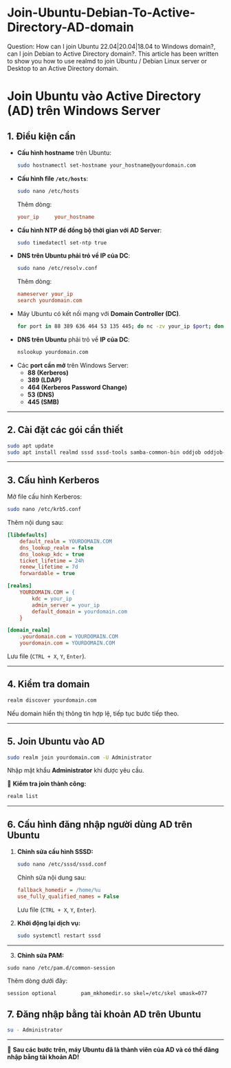 # Join-Ubuntu-Debian-To-Active-Directory-AD-domain
Question: How can I join Ubuntu 22.04|20.04|18.04 to Windows domain?, can I join Debian to Active Directory domain?. This article has been written to show you how to use realmd to join Ubuntu / Debian Linux server or Desktop to an Active Directory domain.

# Join Ubuntu vào Active Directory (AD) trên Windows Server

## **1. Điều kiện cần**
- **Cấu hình hostname** trên Ubuntu:
  ```bash
  sudo hostnamectl set-hostname your_hostname@yourdomain.com
  ```
- **Cấu hình file `/etc/hosts`**:
  ```bash
  sudo nano /etc/hosts
  ```
  Thêm dòng:
  ```ini
  your_ip     your_hostname
  ```
- **Cấu hình NTP để đồng bộ thời gian với AD Server**:
  ```bash
  sudo timedatectl set-ntp true
  ```
- **DNS trên Ubuntu phải trỏ về IP của DC**:
  ```bash
  sudo nano /etc/resolv.conf
  ```
  Thêm dòng:
  ```ini
  nameserver your_ip
  search yourdomain.com
  ```
- Máy Ubuntu có kết nối mạng với **Domain Controller (DC)**.
  ```bash
  for port in 88 389 636 464 53 135 445; do nc -zv your_ip $port; done
  ```
- **DNS trên Ubuntu** phải trỏ về **IP của DC**:
  ```bash
  nslookup yourdomain.com
  ```
- Các **port cần mở** trên Windows Server:
  - **88 (Kerberos)**
  - **389 (LDAP)**
  - **464 (Kerberos Password Change)**
  - **53 (DNS)**
  - **445 (SMB)**

---

## **2. Cài đặt các gói cần thiết**
```bash
sudo apt update
sudo apt install realmd sssd sssd-tools samba-common-bin oddjob oddjob-mkhomedir adcli krb5-user libpam-krb5 -y
```

---

## **3. Cấu hình Kerberos**
Mở file cấu hình Kerberos:
```bash
sudo nano /etc/krb5.conf
```
Thêm nội dung sau:
```ini
[libdefaults]
    default_realm = YOURDOMAIN.COM
    dns_lookup_realm = false
    dns_lookup_kdc = true
    ticket_lifetime = 24h
    renew_lifetime = 7d
    forwardable = true

[realms]
    YOURDOMAIN.COM = {
        kdc = your_ip
        admin_server = your_ip
        default_domain = yourdomain.com
    }

[domain_realm]
    .yourdomain.com = YOURDOMAIN.COM
    yourdomain.com = YOURDOMAIN.COM
```
Lưu file (`CTRL + X`, `Y`, `Enter`).

---

## **4. Kiểm tra domain**
```bash
realm discover yourdomain.com
```
Nếu domain hiển thị thông tin hợp lệ, tiếp tục bước tiếp theo.

---

## **5. Join Ubuntu vào AD**
```bash
sudo realm join yourdomain.com -U Administrator
```
Nhập mật khẩu **Administrator** khi được yêu cầu.

🔹 **Kiểm tra join thành công:**
```bash
realm list
```

---

## **6. Cấu hình đăng nhập người dùng AD trên Ubuntu**
1. **Chỉnh sửa cấu hình SSSD:**
   ```bash
   sudo nano /etc/sssd/sssd.conf
   ```
   Chỉnh sửa nội dung sau:
   ```ini
   fallback_homedir = /home/%u
   use_fully_qualified_names = False
   ```
   Lưu file (`CTRL + X`, `Y`, `Enter`).

2. **Khởi động lại dịch vụ:**
   ```bash
   sudo systemctl restart sssd
   ```

---
3. **Chỉnh sửa PAM:**
```
sudo nano /etc/pam.d/common-session

```
Thêm dòng dưới đây:
```
session optional        pam_mkhomedir.so skel=/etc/skel umask=077

```
## **7. Đăng nhập bằng tài khoản AD trên Ubuntu**
```bash
su - Administrator
```

---

🚀 **Sau các bước trên, máy Ubuntu đã là thành viên của AD và có thể đăng nhập bằng tài khoản AD!**

